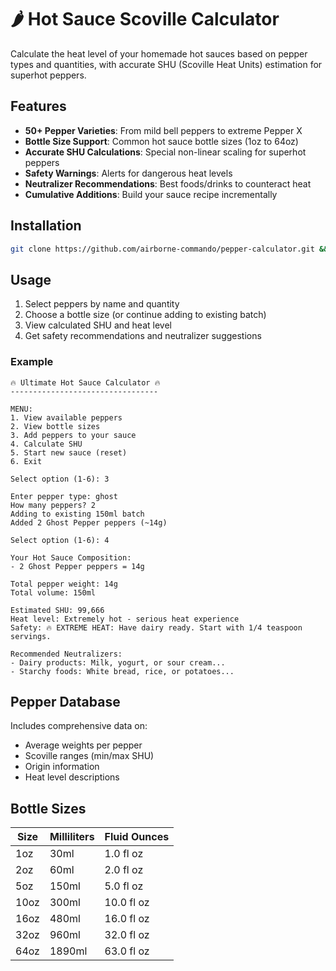 # 🌶️ Hot Sauce Scoville Calculator

Calculate the heat level of your homemade hot sauces based on pepper types and quantities, with accurate SHU (Scoville Heat Units) estimation for superhot peppers.

## Features

- **50+ Pepper Varieties**: From mild bell peppers to extreme Pepper X
- **Bottle Size Support**: Common hot sauce bottle sizes (1oz to 64oz)
- **Accurate SHU Calculations**: Special non-linear scaling for superhot peppers
- **Safety Warnings**: Alerts for dangerous heat levels
- **Neutralizer Recommendations**: Best foods/drinks to counteract heat
- **Cumulative Additions**: Build your sauce recipe incrementally

## Installation

```bash
git clone https://github.com/airborne-commando/pepper-calculator.git && cd pepper-calculator && python hotsauce-cal.py
```

## Usage

1. Select peppers by name and quantity
2. Choose a bottle size (or continue adding to existing batch)
3. View calculated SHU and heat level
4. Get safety recommendations and neutralizer suggestions

### Example

```text
🔥 Ultimate Hot Sauce Calculator 🔥
---------------------------------

MENU:
1. View available peppers
2. View bottle sizes
3. Add peppers to your sauce
4. Calculate SHU
5. Start new sauce (reset)
6. Exit

Select option (1-6): 3

Enter pepper type: ghost
How many peppers? 2
Adding to existing 150ml batch
Added 2 Ghost Pepper peppers (~14g)

Select option (1-6): 4

Your Hot Sauce Composition:
- 2 Ghost Pepper peppers = 14g

Total pepper weight: 14g
Total volume: 150ml

Estimated SHU: 99,666
Heat level: Extremely hot - serious heat experience
Safety: 🔥 EXTREME HEAT: Have dairy ready. Start with 1/4 teaspoon servings.

Recommended Neutralizers:
- Dairy products: Milk, yogurt, or sour cream...
- Starchy foods: White bread, rice, or potatoes...
```

## Pepper Database

Includes comprehensive data on:
- Average weights per pepper
- Scoville ranges (min/max SHU)
- Origin information
- Heat level descriptions

## Bottle Sizes

| Size | Milliliters | Fluid Ounces |
|------|------------|--------------|
| 1oz  | 30ml       | 1.0 fl oz    |
| 2oz  | 60ml       | 2.0 fl oz    |
| 5oz  | 150ml      | 5.0 fl oz    |
| 10oz | 300ml      | 10.0 fl oz   |
| 16oz | 480ml      | 16.0 fl oz   |
| 32oz | 960ml      | 32.0 fl oz   |
| 64oz | 1890ml     | 63.0 fl oz   |
